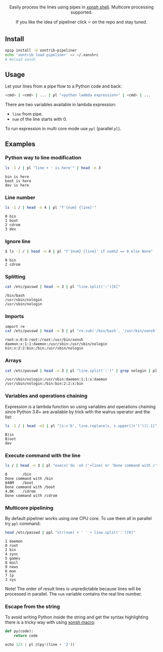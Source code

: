 <p align="center">  
Easily process the lines using pipes in <a href="https://xon.sh">xonsh shell</a>. Multicore processing supported.
</p>

<p align="center">  
If you like the idea of pipeliner click ⭐ on the repo and stay tuned.
</p>


## Install
```bash
xpip install -U xontrib-pipeliner
echo 'xontrib load pipeliner' >> ~/.xonshrc
# Reload xonsh
```

## Usage
Let your lines from a pipe flow to a Python code and back:
```bash
<cmd> | <cmd> | ... | pl "<python lambda expression>" | <cmd> | ...
```
There are two variables available in lambda expression:
* `line` from pipe.
* `num` of the line starts with 0.

To run expression in multi core mode use `ppl` (parallel `pl`).

## Examples

### Python way to line modification
```bash
ls -1 / | pl "line + ' is here'" | head -n 3
```
```
bin is here
boot is here
dev is here
```

### Line number
```bash
ls -1 / | head -n 4 | pl "f'{num} {line}'"
```
```
0 bin
1 boot
2 cdrom
3 dev
```

### Ignore line
```bash
$ ls -1 / | head -n 4 | pl "f'{num} {line}' if num%2 == 0 else None"
```
```
0 bin
2 cdrom
```

### Splitting
```bash
cat /etc/passwd | head -n 3 | pl "line.split(':')[6]"
```
```
/bin/bash
/usr/sbin/nologin
/usr/sbin/nologin
```

### Imports
```bash
import re
cat /etc/passwd | head -n 3 | pl "re.sub('/bin/bash', '/usr/bin/xonsh', line)"
```
```
root:x:0:0:root:/root:/usr/bin/xonsh
daemon:x:1:1:daemon:/usr/sbin:/usr/sbin/nologin
bin:x:2:2:bin:/bin:/usr/sbin/nologin
```

### Arrays
```bash
cat /etc/passwd | head -n 3 | pl "line.split(':')" | grep nologin | pl "':'.join(eval(line)[::-1])"
```
```
/usr/sbin/nologin:/usr/sbin:daemon:1:1:x:daemon
/usr/sbin/nologin:/bin:bin:2:2:x:bin
```

### Variables and operations chaining
Expression is a lambda function so using variables and operations chaining since Python 3.8+ are available by trick with the walrus operator and the list:
```bash
ls -1 / | head -n3 | pl "[s:='b', line.replace(s, s.upper()+')')][-1]"
```
```
B)in
B)oot
dev
```

### Execute command with the line
```bash
ls / | head -n 3 | pl "execx('du -sh /'+line) or 'Done command with /'+line"
```
```
0       /bin
Done command with /bin
840M    /boot
Done command with /boot
4,0K    /cdrom
Done command with /cdrom
```

### Multicore pipelining
By default pipeliner works using one CPU core. To use them all in parallel try `ppl` command:
```bash
head /etc/passwd | ppl "str(num) + ' ' + line.split(':')[0]"
```
```
1 daemon
0 root
2 bin
4 sync
5 games
8 mail
9 news
6 man
7 lp
3 sys
```
Note! The order of result lines is unpredictable because lines will be processed in parallel. 
The `num` variable contains the real line number. 

### Escape from the string
To avoid writing Python inside the string and get the syntax highlighting there is a tricky way with using [xonsh macro](https://xon.sh/tutorial_macros.html):
```python
def py(code):
    return code

echo 123 | pl @(py!(line + '2'))
```
